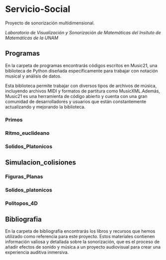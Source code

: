 # Servicio-Social

Proyecto de sonorización multidimensional. 

*Laboratorio de Visualización y Sonorización de Matemáticas del 
Insituto de Matemáticas de la UNAM*

## Programas


En la carpeta de programas encontrarás códigos escritos en Music21, una biblioteca de Python diseñada específicamente para trabajar con notación musical y análisis de datos.

Esta biblioteca permite trabajar con diversos tipos de archivos de música, incluyendo archivos MIDI y formatos de partitura como MusicXML.Además, Music21 es una herramienta de código abierto y cuenta con una gran comunidad de desarrolladores y usuarios que están constantemente actualizando y mejorando la biblioteca.

### Primos
### Ritmo_euclideano
### Solidos_Platonicos

## Simulacion_colisiones
### Figuras_Planas
### Solidos_platonicos
### Politopos_4D

## Bibliografia
En la carpeta de bibliografía encontrarás los libros y recursos que hemos utilizado como referencia para este proyecto. Estos materiales contienen información valiosa y detallada sobre la sonorización, que es el proceso de añadir efectos de sonido y música a un proyecto audiovisual para crear una experiencia auditiva inmersiva.
